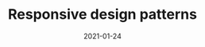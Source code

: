 ---
  title: Responsive design patterns
  date: 2021-01-24
  overview:
    Responsive websites are an absolute necessity.
    In the modern are of web design, one cannot simply look past it.
    But how do you tackle this from an abstract's point of view.
  tags:
    - Discussion
    - Websites
  featured: true
---